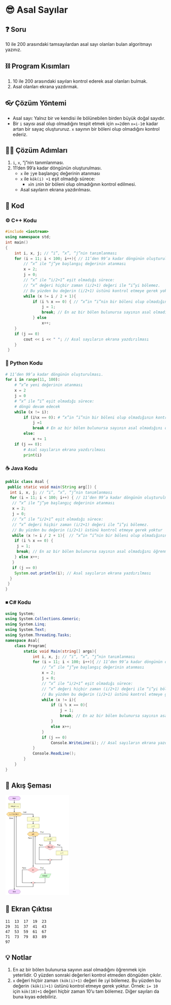 # 😎 Asal Sayılar

<!-- ----------------------------- Soru ----------------------------------- -->

## ❓ Soru
10 ile 200 arasındaki tamsayılardan asal sayı olanları bulan algoritmayı yazınız.

<!-- ----------------------------- Program Kısımları ----------------------------------- -->

## ⛓ Program Kısımları
1. 10 ile 200 arasındaki sayıları kontrol ederek asal olanları bulmak.
2. Asal olanları ekrana yazdırmak.

<!-- ----------------------------- Çözüm Yöntemi ----------------------------------- -->
   
## 👓 Çözüm Yöntemi 
- Asal sayı: Yalnız bir ve kendisi ile bölünebilen birden büyük doğal sayıdır.
- Bir `i` sayısı asal olup olmadığını tespit etmek için `x=2`den `x=i-1`e kadar artan bir sayaç oluştururuz. `x` sayının bir böleni olup olmadığını kontrol ederiz.

<!-- ----------------------------- Çözüm Adımları ----------------------------------- -->

## 👩‍🔧 Çözüm Adımları
1. `i`, `x`, “j”nin tanımlanması.
2. 11’den 99’a kadar döngünün oluşturulması.
   - `x` ile `j`ye başlangıç değerinin atanması
   - `x` ile `kök(i) +1` eşit olmadığı sürece:
     - `x`in `i`nin bir böleni olup olmadığının kontrol edilmesi.
   - Asal sayıların ekrana yazdırılması.

<!-- ----------------------------- Kodlar ----------------------------------- -->

## 🤖 Kod

[//]: ------------------------------------------------------------------------------
<!-- ----------------------------- C++ Kodu ----------------------------------- -->
[//]: ------------------------------------------------------------------------------

### ⚙ C++ Kodu

```cpp
#include <iostream>
using namespace std;
int main()
{
    int i, x, j; // “i”, “x”, “j”nin tanımlanması
    for (i = 11; i < 100; i++){ // 11’den 99’a kadar döngünün oluşturulması
        // “x” ile “j”ye başlangıç değerinin atanması   
        x = 2;
        j = 0; 
        // “x” ile “i/2+1” eşit olmadığı sürece:
        // “x” değeri hiçbir zaman (i/2+1) değeri ile “i”yi bölemez.
        // Bu yüzden bu değerin (i/2+1) üstünü kontrol etmeye gerek yoktur
        while (x != i / 2 + 1){
            if (i % x == 0) { // “x”in “i”nin bir böleni olup olmadığının kontrol edilmesi   
                j = 1;
                break; // En az bir bölen bulunursa sayının asal olmadığını öğrenmek için yeterlidir 
            } else 
                x++;
    }
    if (j == 0)
        cout << i << " "; // Asal sayıların ekrana yazdırılması 
    }
 }

```

[//]: ------------------------------------------------------------------------------
<!-- ----------------------------- Python Kodu ----------------------------------- -->
[//]: ------------------------------------------------------------------------------

### 🐍 Python Kodu

```py
# 11’den 99’a kadar döngünün oluşturulması.
for i in range(11, 100):
    # “x”e yeni değerinin atanması
    x = 2
    j = 0
    # “x” ile “i” eşit olmadığı sürece:
    # döngü devam edecek
    while (x != i):
        if (i%x == 0): # “x”in “i”nin bir böleni olup olmadığının kontrol edilmesi
            j =1
            break # En az bir bölen bulunursa sayının asal olmadığını öğrenmek için yeterlidir
        else:
            x += 1
    if (j == 0):
        # Asal sayıların ekrana yazdırılması
        print(i)
```

[//]: ------------------------------------------------------------------------------
<!-- ----------------------------- Java Kodu ----------------------------------- -->
[//]: ------------------------------------------------------------------------------

### ☕ Java Kodu

```java
public class Asal {
 public static void main(String arg[]) {
  int i, x, j; // “i”, “x”, “j”nin tanımlanması
  for (i = 11; i < 100; i++) { // 11’den 99’a kadar döngünün oluşturulması
   // “x” ile “j”ye başlangıç değerinin atanması   
   x = 2;
   j = 0; 
   // “x” ile “i/2+1” eşit olmadığı sürece:
   // “x” değeri hiçbir zaman (i/2+1) değeri ile “i”yi bölemez.
   // Bu yüzden bu değerin (i/2+1) üstünü kontrol etmeye gerek yoktur
   while (x != i / 2 + 1){  // “x”in “i”nin bir böleni olup olmadığının kontrol edilmesi
    if (i % x == 0) {
     j = 1;
     break; // En az bir bölen bulunursa sayının asal olmadığını öğrenmek için yeterlidir 
    } else x++;
   }
   if (j == 0)
    System.out.println(i); // Asal sayıların ekrana yazdırılması 
  }
 }
}
```

[//]: ------------------------------------------------------------------------------
<!-- ----------------------------- C# Kodu ----------------------------------- -->
[//]: ------------------------------------------------------------------------------

### ⏹ C# Kodu

```cs
using System;
using System.Collections.Generic;
using System.Linq;
using System.Text;
using System.Threading.Tasks;
namespace Asal{
    class Program{
        static void Main(string[] args){
            int i, x, j; // “i”, “x”, “j”nin tanımlanması
            for (i = 11; i < 100; i++){ // 11’den 99’a kadar döngünün oluşturulması
                // “x” ile “j”ye başlangıç değerinin atanması   
                x = 2; 
                j = 0;
                // “x” ile “i/2+1” eşit olmadığı sürece:
                // “x” değeri hiçbir zaman (i/2+1) değeri ile “i”yi bölemez.
                // Bu yüzden bu değerin (i/2+1) üstünü kontrol etmeye gerek yoktur
                while (x != i){
                    if (i % x == 0){
                        j = 1;
                        break; // En az bir bölen bulunursa sayının asal olmadığını öğrenmek için yeterlidir 
                    }
                    else x++; 
                }
                if (j == 0)
                    Console.WriteLine(i); // Asal sayıların ekrana yazdırılması
            }
            Console.ReadLine();
        }
    }
}

```


<!-- ----------------------------- Akış Şeması ----------------------------------- -->

## 🧩 Akış Şeması

<img src="./AsalSema.png" width="200"  />

<!-- ----------------------------- Ekran Çıktısı ----------------------------------- -->


## 🎉 Ekran Çıktısı

```
11  13  17  19  23
29  31  37  41  43
47  53  59  61  67
71  73  79  83  89
97
```

<!-- ----------------------------- Notlar ----------------------------------- -->

## 💡 Notlar 
1. En az bir bölen bulunursa sayının asal olmadığını öğrenmek için yeterlidir. O yüzden sonraki değerleri kontrol etmeden döngüden çıkılır.
2. `x` değeri hiçbir zaman `(kök(i)+1)` değeri ile `i`yi bölemez. Bu yüzden bu değerin `(kök(i)+1)` üstünü kontrol etmeye gerek yoktur. Örnek: `i= 10` için `kök(10)+1` değeri hiçbir zaman 10’u tam bölemez. Diğer sayıları da buna kıyas edebiliriz.
